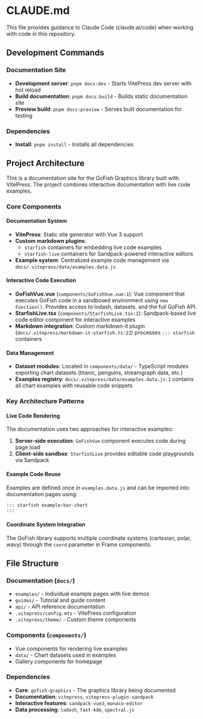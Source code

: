 # CLAUDE.md

This file provides guidance to Claude Code (claude.ai/code) when working with code in this repository.

## Development Commands

### Documentation Site
- **Development server**: `pnpm docs:dev` - Starts VitePress dev server with hot reload
- **Build documentation**: `pnpm docs:build` - Builds static documentation site
- **Preview build**: `pnpm docs:preview` - Serves built documentation for testing

### Dependencies
- **Install**: `pnpm install` - Installs all dependencies

## Project Architecture

This is a documentation site for the GoFish Graphics library built with VitePress. The project combines interactive documentation with live code examples.

### Core Components

#### Documentation System
- **VitePress**: Static site generator with Vue 3 support
- **Custom markdown plugins**: 
  - `starfish` containers for embedding live code examples
  - `starfish-live` containers for Sandpack-powered interactive editors
- **Example system**: Centralized example code management via `docs/.vitepress/data/examples.data.js`

#### Interactive Code Execution
- **GoFishVue.vue** (`components/GoFishVue.vue:1`): Vue component that executes GoFish code in a sandboxed environment using `new Function()`. Provides access to lodash, datasets, and the full GoFish API.
- **StarfishLive.tsx** (`components/StarfishLive.tsx:1`): Sandpack-based live code editor component for interactive examples
- **Markdown integration**: Custom markdown-it plugin (`docs/.vitepress/markdown-it-starfish.ts:22`) processes `::: starfish` containers

#### Data Management
- **Dataset modules**: Located in `components/data/` - TypeScript modules exporting chart datasets (titanic, penguins, streamgraph data, etc.)
- **Examples registry**: `docs/.vitepress/data/examples.data.js:1` contains all chart examples with reusable code snippets

### Key Architecture Patterns

#### Live Code Rendering
The documentation uses two approaches for interactive examples:
1. **Server-side execution**: `GoFishVue` component executes code during page load
2. **Client-side sandbox**: `StarfishLive` provides editable code playgrounds via Sandpack

#### Example Code Reuse
Examples are defined once in `examples.data.js` and can be imported into documentation pages using:
```markdown
::: starfish example:bar-chart
:::
```

#### Coordinate System Integration
The GoFish library supports multiple coordinate systems (cartesian, polar, wavy) through the `coord` parameter in Frame components.

## File Structure

### Documentation (`docs/`)
- `examples/` - Individual example pages with live demos
- `guides/` - Tutorial and guide content
- `api/` - API reference documentation
- `.vitepress/config.mts` - VitePress configuration
- `.vitepress/theme/` - Custom theme components

### Components (`components/`)
- Vue components for rendering live examples
- `data/` - Chart datasets used in examples
- Gallery components for homepage

### Dependencies
- **Core**: `gofish-graphics` - The graphics library being documented
- **Documentation**: `vitepress`, `vitepress-plugin-sandpack`
- **Interactive features**: `sandpack-vue3`, `monaco-editor`
- **Data processing**: `lodash`, `fast-kde`, `spectral.js`